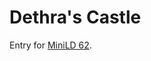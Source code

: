 # Dethra's Castle

Entry for
[MiniLD 62](http://ludumdare.com/compo/2015/09/05/mini-ludum-dare-62/).

